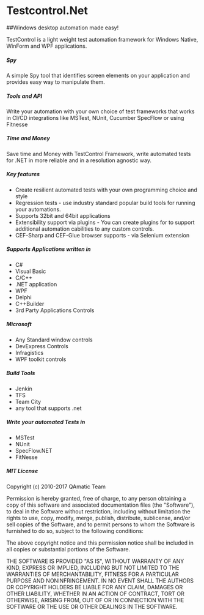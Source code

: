 # Testcontrol.Net
##Windows desktop automation made easy!

TestControl is a light weight test automation framework for Windows Native, WinForm and WPF applications.

##### Spy

A simple Spy tool that identifies screen elements on your application and provides easy way to manipulate them.

##### Tools and API

Write your automation with your own choice of test frameworks that works in CI/CD integrations like MSTest, NUnit, Cucumber SpecFlow or using Fitnesse

##### Time and Money

Save time and Money with TestControl Framework, write automated tests for .NET in more reliable and in a resolution agnostic way.

##### Key features

- Create resilient automated tests with your own programming choice and style
- Regression tests - use industry standard popular build tools for running your automations.
- Supports 32bit and 64bit applications
- Extensibility support via plugins - You can create plugins for to support additional automation cabilities to any custom controls.
- CEF-Sharp and CEF-Glue browser supports - via Selenium extension


##### Supports Applications written in

- C#
- Visual Basic
- C/C++
- .NET application
- WPF
- Delphi
- C++Builder
- 3rd Party Applications Controls

##### Microsoft

- Any Standard window controls
- DevExpress Controls
- Infragistics
- WPF toolkit controls

##### Build Tools

- Jenkin
- TFS
- Team City
- any tool that supports .net

##### Write your automated Tests in

- MSTest
- NUnit
- SpecFlow.NET
- FitNesse


##### MIT License

Copyright (c) 2010-2017 QAmatic Team

Permission is hereby granted, free of charge, to any person obtaining a copy
of this software and associated documentation files (the "Software"), to deal
in the Software without restriction, including without limitation the rights
to use, copy, modify, merge, publish, distribute, sublicense, and/or sell
copies of the Software, and to permit persons to whom the Software is
furnished to do so, subject to the following conditions:

The above copyright notice and this permission notice shall be included in all
copies or substantial portions of the Software.

THE SOFTWARE IS PROVIDED "AS IS", WITHOUT WARRANTY OF ANY KIND, EXPRESS OR
IMPLIED, INCLUDING BUT NOT LIMITED TO THE WARRANTIES OF MERCHANTABILITY,
FITNESS FOR A PARTICULAR PURPOSE AND NONINFRINGEMENT. IN NO EVENT SHALL THE
AUTHORS OR COPYRIGHT HOLDERS BE LIABLE FOR ANY CLAIM, DAMAGES OR OTHER
LIABILITY, WHETHER IN AN ACTION OF CONTRACT, TORT OR OTHERWISE, ARISING FROM,
OUT OF OR IN CONNECTION WITH THE SOFTWARE OR THE USE OR OTHER DEALINGS IN THE
SOFTWARE.
